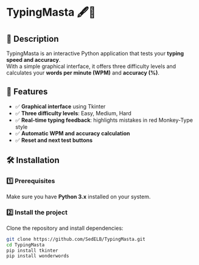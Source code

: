 # TypingMasta 🖋️💨  

## 📜 Description  
TypingMasta is an interactive Python application that tests your **typing speed and accuracy**.  
With a simple graphical interface, it offers three difficulty levels and calculates your **words per minute (WPM)** and **accuracy (%)**.  

## 🚀 Features  
- ✅ **Graphical interface** using Tkinter  
- ✅ **Three difficulty levels**: Easy, Medium, Hard  
- ✅ **Real-time typing feedback**: highlights mistakes in red Monkey-Type style
- ✅ **Automatic WPM and accuracy calculation**  
- ✅ **Reset and next test buttons**  

## 🛠️ Installation  
### 1️⃣ Prerequisites  
Make sure you have **Python 3.x** installed on your system.  

### 2️⃣ Install the project  
Clone the repository and install dependencies:  
```bash
git clone https://github.com/SedELB/TypingMasta.git
cd TypingMasta
pip install tkinter
pip install wonderwords
